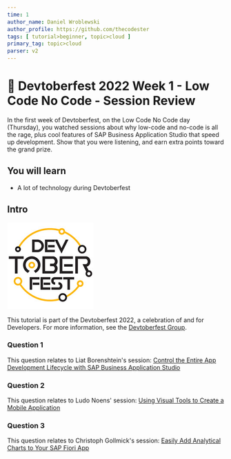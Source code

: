 ```yaml
---
time: 1
author_name: Daniel Wroblewski
author_profile: https://github.com/thecodester
tags: [ tutorial>beginner, topic>cloud ]
primary_tag: topic>cloud
parser: v2
---
```


# 🔴 Devtoberfest 2022 Week 1 - Low Code No Code - Session Review
<!-- description -->In the first week of Devtoberfest, on the Low Code No Code day (Thursday), you watched sessions about why low-code and no-code is all the rage, plus cool features of SAP Business Application Studio that speed up development. Show that you were listening, and earn extra points toward the grand prize.

## You will learn
- A lot of technology during Devtoberfest

## Intro
![Devtoberfest](Devtoberfest.jpg)

This tutorial is part of the Devtoberfest 2022, a celebration of and for Developers. For more information, see the [Devtoberfest Group](https://groups.community.sap.com/t5/devtoberfest/gh-p/Devtoberfest).

### Question 1
This question relates to Liat Borenshtein's session: [Control the Entire App Development Lifecycle with SAP Business Application Studio](https://groups.community.sap.com/t5/devtoberfest/control-the-entire-app-development-lifecycle-with-sap-business/ec-p/8954#M13) 

### Question 2
This question relates to Ludo Noens' session: [Using Visual Tools to Create a Mobile Application](https://groups.community.sap.com/t5/devtoberfest/using-visual-tools-to-create-a-mobile-application/ec-p/8956#M15) 

### Question 3
This question relates to Christoph Gollmick's session: [Easily Add Analytical Charts to Your SAP Fiori App](https://groups.community.sap.com/t5/devtoberfest/easily-add-analytical-charts-to-your-sap-fiori-app/ec-p/8955#M14) 



